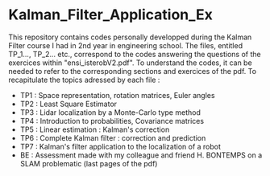 # Kalman_Filter_Application_Ex

This repository contains codes personally developped during the Kalman Filter course I had in 2nd year in engineering school.
The files, entitled TP_1..., TP_2... etc., correspond to the codes answering the questions of the exercices within "ensi_isterobV2.pdf".
To understand the codes, it can be needed to refer to the corresponding sections and exercices of the pdf.
To recapitulate the topics adressed by each file :
- TP1 : Space representation, rotation matrices, Euler angles
- TP2 : Least Square Estimator
- TP3 : Lidar localization by a Monte-Carlo type method
- TP4 : Introduction to probabilities, Covariance matrices
- TP5 : Linear estimation : Kalman's correction
- TP6 : Complete Kalman filter : correction and prediction 
- TP7 : Kalman's filter application to the localization of a robot
- BE : Assessment made with my colleague and friend H. BONTEMPS on a SLAM problematic (last pages of the pdf)
